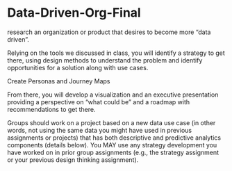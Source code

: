 # Data-Driven-Org-Final

research an organization or product that desires to become more “data driven”. 

Relying on the tools we discussed in class, you will identify a strategy to get there, using design methods to understand the problem and identify opportunities for a solution along with use cases. 

Create Personas and Journey Maps

From there, you will develop a visualization and an executive presentation providing a perspective on “what could be” and a roadmap with recommendations to get there.  

Groups should work on a project based on a new data use case (in other words, not using the same data you might have used in previous assignments or projects) that has both descriptive and predictive analytics components (details below). You MAY use any strategy development you have worked on in prior group assignments (e.g., the strategy assignment or your previous design thinking assignment). 
